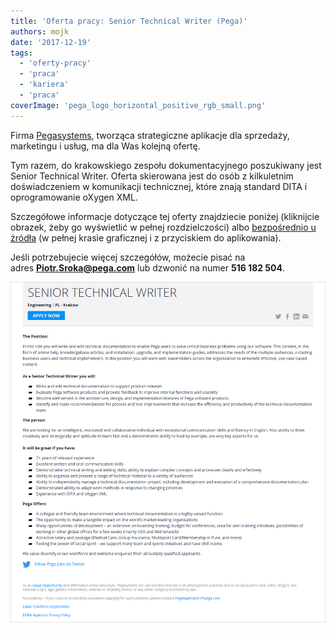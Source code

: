 ```yaml
---
title: 'Oferta pracy: Senior Technical Writer (Pega)'
authors: mojk
date: '2017-12-19'
tags:
  - 'oferty-pracy'
  - 'praca'
  - 'kariera'
  - 'praca'
coverImage: 'pega_logo_horizontal_positive_rgb_small.png'
---
```


Firma [Pegasystems](https://www.pega.com/), tworząca strategiczne aplikacje dla
sprzedaży, marketingu i usług, ma dla Was kolejną ofertę.

<!--truncate-->

Tym razem, do krakowskiego zespołu dokumentacyjnego poszukiwany jest Senior
Technical Writer. Oferta skierowana jest do osób z kilkuletnim doświadczeniem w
komunikacji technicznej, które znają standard DITA i oprogramowanie oXygen XML.

Szczegółowe informacje dotyczące tej oferty znajdziecie poniżej (kliknijcie
obrazek, żeby go wyświetlić w pełnej rozdzielczości)
albo [bezpośrednio u źródła](https://www.pega.com/about/careers/engineering/senior-technical-writer) (w
pełnej krasie graficznej i z przyciskiem do aplikowania).

Jeśli potrzebujecie więcej szczegółów, możecie pisać na
adres **[Piotr.Sroka@pega.com](mailto:Piotr.Sroka@pega.com)** lub dzwonić na
numer **516 182 504**.

[![](images/senior_tech_writer_pega.png)](http://techwriter.pl/wp-content/uploads/2017/12/senior_tech_writer_pega.png)
